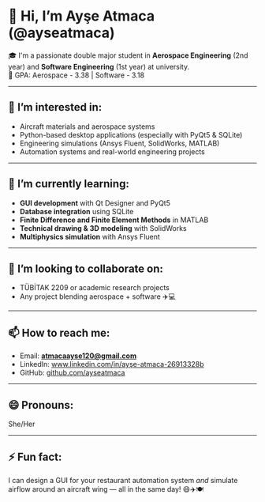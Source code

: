 # 👋 Hi, I’m Ayşe Atmaca (@ayseatmaca)

🎓 I'm a passionate double major student in **Aerospace Engineering** (2nd year) and **Software Engineering** (1st year) at university.  
🌟 GPA: Aerospace - 3.38 | Software - 3.18

---

## 👀 I’m interested in:
- Aircraft materials and aerospace systems  
- Python-based desktop applications (especially with PyQt5 & SQLite)  
- Engineering simulations (Ansys Fluent, SolidWorks, MATLAB)  
- Automation systems and real-world engineering projects  

---

## 🌱 I’m currently learning:
- **GUI development** with Qt Designer and PyQt5  
- **Database integration** using SQLite  
- **Finite Difference and Finite Element Methods** in MATLAB  
- **Technical drawing & 3D modeling** with SolidWorks  
- **Multiphysics simulation** with Ansys Fluent  

---

## 💞️ I’m looking to collaborate on:
- TÜBİTAK 2209 or academic research projects  
- Any project blending aerospace + software ✈️💻  

---

## 📫 How to reach me:
- Email: **atmacaayse120@gmail.com**
- LinkedIn: www.linkedin.com/in/ayşe-atmaca-26913328b
- GitHub: [github.com/ayseatmaca](https://github.com/ayseatmaca)

---

## 😄 Pronouns:
She/Her

---

## ⚡ Fun fact:
I can design a GUI for your restaurant automation system *and* simulate airflow around an aircraft wing — all in the same day! 😄✈️🍽️

<!---
ayseatmaca/ayseatmaca is a ✨ special ✨ repository 


